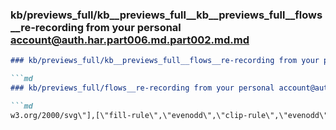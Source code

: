 ### kb/previews_full/kb__previews_full__kb__previews_full__flows__re-recording from your personal account@auth.har.part006.md.part002.md.md

```md
### kb/previews_full/kb__previews_full__flows__re-recording from your personal account@auth.har.part006.md.part002.md

```md
### kb/previews_full/flows__re-recording from your personal account@auth.har.part006.md (part 002)

```md
w3.org/2000/svg\"],[\"fill-rule\",\"evenodd\",\"clip-rule\",\"evenodd\",\"d\",
```

```

```

```
